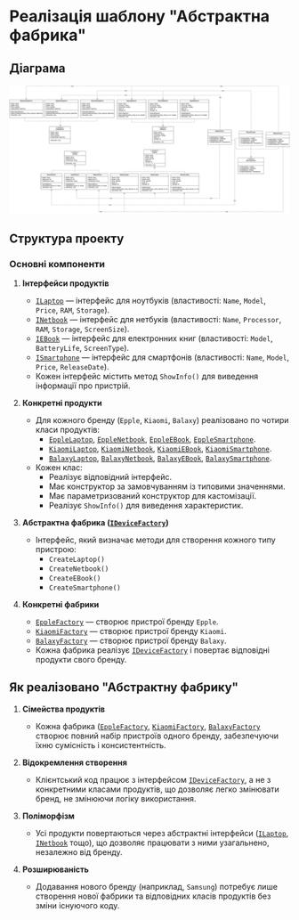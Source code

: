 ﻿# Реалізація шаблону "Абстрактна фабрика"

## Діаграма
![abstract factory](https://github.com/ipzk241-svm/SoftwareDesign/blob/main/lab2/diagrams/abstractFactory.drawio.png)
## Структура проекту

### Основні компоненти
1. **Інтерфейси продуктів**  
   - [`ILaptop`](interfaces/ILaptop.cs) — інтерфейс для ноутбуків (властивості: `Name`, `Model`, `Price`, `RAM`, `Storage`).
   - [`INetbook`](interfaces/INetbook.cs) — інтерфейс для нетбуків (властивості: `Name`, `Processor`, `RAM`, `Storage`, `ScreenSize`).
   - [`IEBook`](interfaces/IEBook.cs) — інтерфейс для електронних книг (властивості: `Model`, `BatteryLife`, `ScreenType`).
   - [`ISmartphone`](interfaces/ISmartphone.cs) — інтерфейс для смартфонів (властивості: `Name`, `Model`, `Price`, `ReleaseDate`).
   - Кожен інтерфейс містить метод `ShowInfo()` для виведення інформації про пристрій.

2. **Конкретні продукти**  
   - Для кожного бренду (`Epple`, `Kiaomi`, `Balaxy`) реалізовано по чотири класи продуктів:
     - [`EppleLaptop`](classes/Products/EppleLaptop.cs), [`EppleNetbook`](classes/Products/EppleNetbook.cs), [`EppleEBook`](classes/Products/EppleEBook.cs), [`EppleSmartphone`](classes/Products/EppleSmartphone.cs).
     - [`KiaomiLaptop`](classes/Products/KiaomiLaptop.cs), [`KiaomiNetbook`](classes/Products/KiaomiNetbook.cs), [`KiaomiEBook`](classes/Products/KiaomiEBook.cs), [`KiaomiSmartphone`](classes/Products/KiaomiSmartphone.cs).
     - [`BalaxyLaptop`](classes/Products/BalaxyLaptop.cs), [`BalaxyNetbook`](classes/Products/BalaxyNetbook.cs), [`BalaxyEBook`](classes/Products/BalaxyEBook.cs), [`BalaxySmartphone`](classes/Products/BalaxySmartphone.cs).
   - Кожен клас:
     - Реалізує відповідний інтерфейс.
     - Має конструктор за замовчуванням із типовими значеннями.
     - Має параметризований конструктор для кастомізації.
     - Реалізує `ShowInfo()` для виведення характеристик.

3. **Абстрактна фабрика ([`IDeviceFactory`](interfaces/IDeviceFactory.cs))**  
   - Інтерфейс, який визначає методи для створення кожного типу пристрою:
     - `CreateLaptop()`
     - `CreateNetbook()`
     - `CreateEBook()`
     - `CreateSmartphone()`

4. **Конкретні фабрики**  
   - [`EppleFactory`](classes/Factories/EppleFactory.cs) — створює пристрої бренду `Epple`.
   - [`KiaomiFactory`](classes/Factories/KiaomiFactory.cs) — створює пристрої бренду `Kiaomi`.
   - [`BalaxyFactory`](classes/Factories/BalaxyFactory.cs) — створює пристрої бренду `Balaxy`.
   - Кожна фабрика реалізує [`IDeviceFactory`](interfaces/IDeviceFactory.cs) і повертає відповідні продукти свого бренду.

## Як реалізовано "Абстрактну фабрику"
1. **Сімейства продуктів**  
   - Кожна фабрика ([`EppleFactory`](classes/Factories/EppleFactory.cs), [`KiaomiFactory`](classes/Factories/KiaomiFactory.cs), [`BalaxyFactory`](classes/Factories/BalaxyFactory.cs) створює повний набір пристроїв одного бренду, забезпечуючи їхню сумісність і консистентність.

2. **Відокремлення створення**  
   - Клієнтський код працює з інтерфейсом [`IDeviceFactory`](interfaces/IDeviceFactory.cs), а не з конкретними класами продуктів, що дозволяє легко змінювати бренд, не змінюючи логіку використання.

3. **Поліморфізм**  
   - Усі продукти повертаються через абстрактні інтерфейси ([`ILaptop`](interfaces/ILaptop.cs), [`INetbook`](interfaces/INetbook.cs) тощо), що дозволяє працювати з ними узагальнено, незалежно від бренду.

4. **Розширюваність**  
   - Додавання нового бренду (наприклад, `Samsung`) потребує лише створення нової фабрики та відповідних класів продуктів без зміни існуючого коду.
